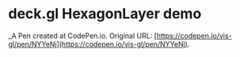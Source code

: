 # deck.gl HexagonLayer demo
 _A Pen created at CodePen.io. Original URL: [https://codepen.io/vis-gl/pen/NYYeNj](https://codepen.io/vis-gl/pen/NYYeNj).

 